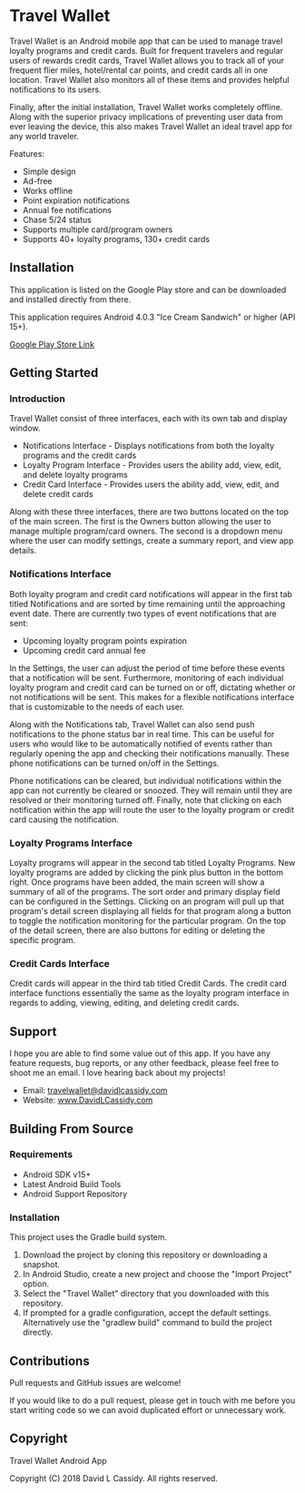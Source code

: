 
# Travel Wallet

Travel Wallet is an Android mobile app that can be used to manage travel loyalty programs and credit cards. Built for 
frequent travelers and  regular users of rewards credit cards, Travel Wallet allows you to track all of your frequent 
flier miles, hotel/rental car points, and credit cards all in one location. Travel Wallet also monitors all of these 
items and provides helpful notifications to its users. 

Finally, after the initial installation, Travel Wallet works completely offline. 
Along with the superior privacy implications of preventing user data from ever leaving the device, this also makes 
Travel Wallet an ideal travel app for any world traveler.

Features:
- Simple design
- Ad-free
- Works offline
- Point expiration notifications
- Annual fee notifications
- Chase 5/24 status
- Supports multiple card/program owners
- Supports 40+ loyalty programs, 130+ credit cards


## Installation

This application is listed on the Google Play store and can be downloaded and installed directly from there.

This application requires Android 4.0.3 "Ice Cream Sandwich" or higher (API 15+).

[Google Play Store Link](https://play.google.com/store/apps/details?id=com.davidlcassidy.travelwallet "Travel Wallet")

## Getting Started

### Introduction

Travel Wallet consist of three interfaces, each with its own tab and display window.

- Notifications Interface - Displays notifications from both the loyalty programs and the credit cards
- Loyalty Program Interface - Provides users the ability add, view, edit, and delete loyalty programs
- Credit Card Interface - Provides users the ability add, view, edit, and delete credit cards

Along with these three interfaces, there are two buttons located on the top of the main screen. The first is the 
Owners button allowing the user to manage multiple program/card owners. The second is a dropdown menu 
where the user can modify settings, create a summary report, and view app details. 

### Notifications Interface

Both loyalty program and credit card notifications will appear in the first tab titled Notifications 
and are sorted by time remaining until the approaching event date. There are currently two types of 
event notifications that are sent:

- Upcoming loyalty program points expiration
- Upcoming credit card annual fee

In the Settings, the user can adjust the period of time before these events that a notification will 
be sent. Furthermore, monitoring of each individual loyalty program and credit card can be turned on 
or off, dictating whether or not notifications will be sent. This makes for a flexible notifications 
interface that is customizable to the needs of each user.

Along with the Notifications tab, Travel Wallet can also send push notifications to the phone status 
bar in real time. This can be useful for users who would like to be automatically notified of events 
rather than regularly opening the app and checking their notifications manually. These phone 
notifications can be turned on/off in the Settings. 

Phone notifications can be cleared, but individual notifications within the app can not currently be 
cleared or snoozed. They will remain until they are resolved or their monitoring turned off. Finally, 
note that clicking on each notification within the app will route the user to the loyalty program or 
credit card causing the notification. 

### Loyalty Programs Interface

Loyalty programs will appear in the second tab titled Loyalty Programs. New loyalty programs are added 
by clicking the pink plus button in the bottom right. Once programs have been added, the main screen 
will show a summary of all of the programs. The sort order and primary display field can be configured 
in the Settings. Clicking on an program will pull up that program's detail screen displaying all fields 
for that program along a button to toggle the notification monitoring for the particular program. On the 
top of the detail screen, there are also buttons for editing or deleting the specific program.

### Credit Cards Interface

Credit cards will appear in the third tab titled Credit Cards. The credit card interface functions 
essentially the same as the loyalty program interface in regards to adding, viewing, editing, and deleting 
credit cards.

## Support

I hope you are able to find some value out of this app. If you have any feature requests, bug reports, or 
any other feedback, please feel free to shoot me an email. I love hearing back about my projects!

- Email:  travelwallet@davidlcassidy.com
- Website:  www.DavidLCassidy.com

## Building From Source

### Requirements

- Android SDK v15+
- Latest Android Build Tools
- Android Support Repository

### Installation

This project uses the Gradle build system.

1. Download the project by cloning this repository or downloading a snapshot.
1. In Android Studio, create a new project and choose the "Import Project" option.
1. Select the "Travel Wallet" directory that you downloaded with this repository.
1. If prompted for a gradle configuration, accept the default settings.
  Alternatively use the "gradlew build" command to build the project directly.

## Contributions

Pull requests and GitHub issues are welcome!

If you would like to do a pull request, please get in touch with me before you start writing code so we 
can avoid duplicated effort or unnecessary work.

## Copyright

Travel Wallet Android App

Copyright (C) 2018 David L Cassidy. All rights reserved.
